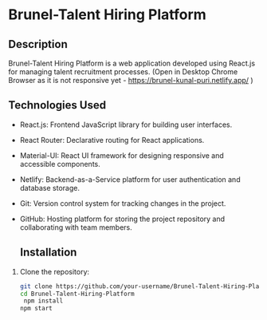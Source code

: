 
# Brunel-Talent Hiring Platform

## Description
Brunel-Talent Hiring Platform is a web application developed using React.js for managing talent recruitment processes.
(Open in Desktop Chrome Browser as it is not responsive yet - https://brunel-kunal-puri.netlify.app/ )

## Technologies Used
- React.js: Frontend JavaScript library for building user interfaces.
- React Router: Declarative routing for React applications.
- Material-UI: React UI framework for designing responsive and accessible components.
- Netlify: Backend-as-a-Service platform for user authentication and database storage.
- Git: Version control system for tracking changes in the project.
- GitHub: Hosting platform for storing the project repository and collaborating with team members.

  ## Installation
1. Clone the repository:
   ```bash
   git clone https://github.com/your-username/Brunel-Talent-Hiring-Platform.git
   cd Brunel-Talent-Hiring-Platform
    npm install
   npm start
   ```

